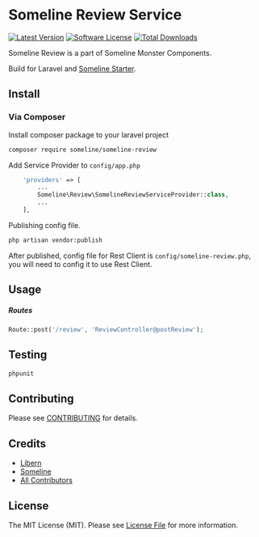 # Someline Review Service

[![Latest Version](https://img.shields.io/github/release/someline/someline-review.svg?style=flat-square)](https://github.com/someline/someline-review/releases)
[![Software License](https://img.shields.io/badge/license-MIT-brightgreen.svg?style=flat-square)](LICENSE.md)
[![Total Downloads](https://img.shields.io/packagist/dt/someline/someline-review.svg?style=flat-square)](https://packagist.org/packages/someline/someline-review)

Someline Review is a part of Someline Monster Components. 

Build for Laravel and [Someline Starter](https://starter.someline.com). 

## Install

### Via Composer

Install composer package to your laravel project

``` bash
composer require someline/someline-review
```

Add Service Provider to `config/app.php`

``` php
    'providers' => [
        ...
        Someline\Review\SomelineReviewServiceProvider::class,
        ...
    ],
```

Publishing config file. 

``` bash
php artisan vendor:publish
```

After published, config file for Rest Client is `config/someline-review.php`, you will need to config it to use Rest Client.

## Usage

##### Routes

``` php
Route::post('/review', 'ReviewController@postReview');
```

## Testing

``` bash
phpunit
```

## Contributing

Please see [CONTRIBUTING](https://github.com/someline/someline-review/blob/master/CONTRIBUTING.md) for details.

## Credits

- [Libern](https://github.com/libern)
- [Someline](https://github.com/someline)
- [All Contributors](https://github.com/someline/someline-review/contributors)

## License

The MIT License (MIT). Please see [License File](LICENSE.md) for more information.
